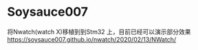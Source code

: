 # Soysauce007
将Nwatch(watch X)移植到到Stm32 上，目前已经可以演示部分效果 https://soysauce007.github.io/nwatch/2020/02/13/NWatch/
